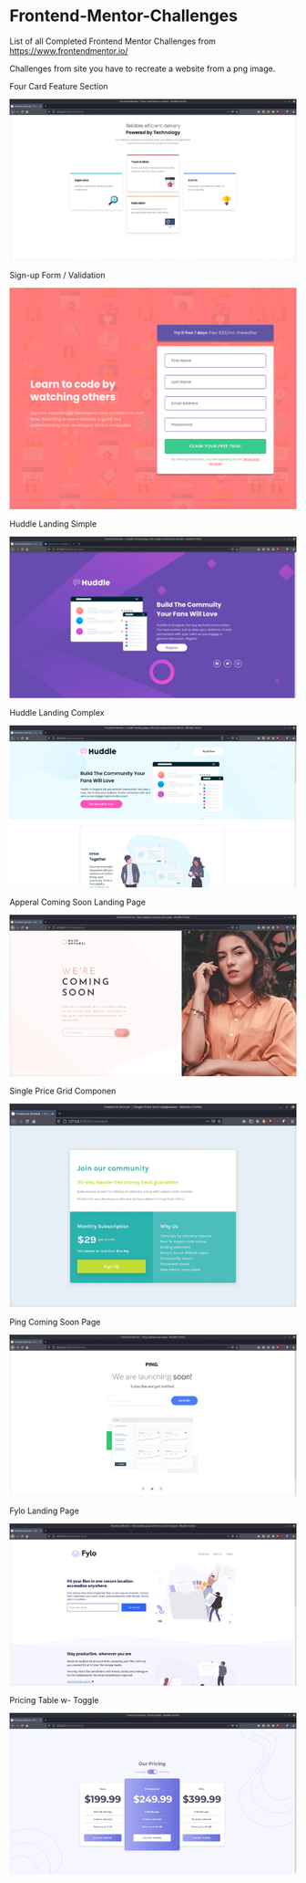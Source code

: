 # Frontend-Mentor-Challenges
List of all Completed Frontend Mentor Challenges from 
https://www.frontendmentor.io/

Challenges from site you have to recreate a website from a png image.


Four Card Feature Section 

![](https://raw.githubusercontent.com/codebyjustin/Frontend-Mentor-Challenges/master/Four%20Card%20Feature%20Section/3k8SW8ltux.gif)

Sign-up Form / Validation 

![](https://raw.githubusercontent.com/codebyjustin/Frontend-Mentor-Challenges/master/Sign-up%20Form/demo.gif)


Huddle Landing Simple

![](https://raw.githubusercontent.com/codebyjustin/Frontend-Mentor-Challenges/master/huddle-landing-page/oKa1bT7AHp.gif)

Huddle Landing Complex

![](https://raw.githubusercontent.com/codebyjustin/Frontend-Mentor-Challenges/master/Huddle%20Landing%20Page/demo.gif)

Apperal Coming Soon Landing Page

![](https://raw.githubusercontent.com/codebyjustin/Frontend-Mentor-Challenges/master/Apperal%20Coming%20Soon%20Landing%20Page/r6v3gFBBuJ.gif)

Single Price Grid Componen

![](https://raw.githubusercontent.com/codebyjustin/Frontend-Mentor-Challenges/master/Single%20Price%20Grid%20Componen/Demo.gif)

Ping Coming Soon Page

![](https://raw.githubusercontent.com/codebyjustin/Frontend-Mentor-Challenges/master/ping-coming-soon-page-/demo.gif)

Fylo Landing Page

![](https://raw.githubusercontent.com/codebyjustin/Frontend-Mentor-Challenges/master/Fylo%20Landing%20Page/demo.gif)

Pricing Table w- Toggle 

![](https://raw.githubusercontent.com/codebyjustin/Frontend-Mentor-Challenges/master/Pricing%20Table%20w-%20Toggle/demo.gif)
